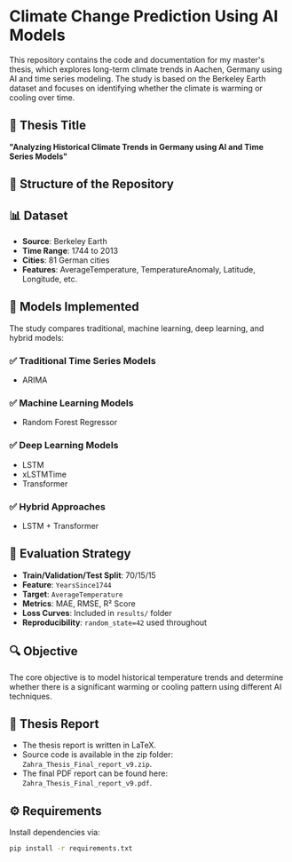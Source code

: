 # Climate Change Prediction Using AI Models

This repository contains the code and documentation for my master's thesis, which explores long-term climate trends in Aachen, Germany using AI and time series modeling. The study is based on the Berkeley Earth dataset and focuses on identifying whether the climate is warming or cooling over time.

## 📘 Thesis Title
**"Analyzing Historical Climate Trends in Germany using AI and Time Series Models"**

## 📂 Structure of the Repository

## 📊 Dataset

- **Source**: Berkeley Earth
- **Time Range**: 1744 to 2013
- **Cities**: 81 German cities
- **Features**: AverageTemperature, TemperatureAnomaly, Latitude, Longitude, etc.

## 🧠 Models Implemented

The study compares traditional, machine learning, deep learning, and hybrid models:

### ✅ Traditional Time Series Models
- ARIMA  

### ✅ Machine Learning Models
- Random Forest Regressor  

### ✅ Deep Learning Models
- LSTM
- xLSTMTime
- Transformer

### ✅ Hybrid Approaches
- LSTM + Transformer  

## 🧪 Evaluation Strategy

- **Train/Validation/Test Split**: 70/15/15  
- **Feature**: `YearsSince1744`  
- **Target**: `AverageTemperature`  
- **Metrics**: MAE, RMSE, R² Score  
- **Loss Curves**: Included in `results/` folder  
- **Reproducibility**: `random_state=42` used throughout

## 🔍 Objective

The core objective is to model historical temperature trends and determine whether there is a significant warming or cooling pattern using different AI techniques.

## 📄 Thesis Report

- The thesis report is written in LaTeX.
- Source code is available in the zip folder: `Zahra_Thesis_Final_report_v9.zip`.
- The final PDF report can be found here: `Zahra_Thesis_Final_report_v9.pdf`.

## ⚙️ Requirements

Install dependencies via:

```bash
pip install -r requirements.txt

